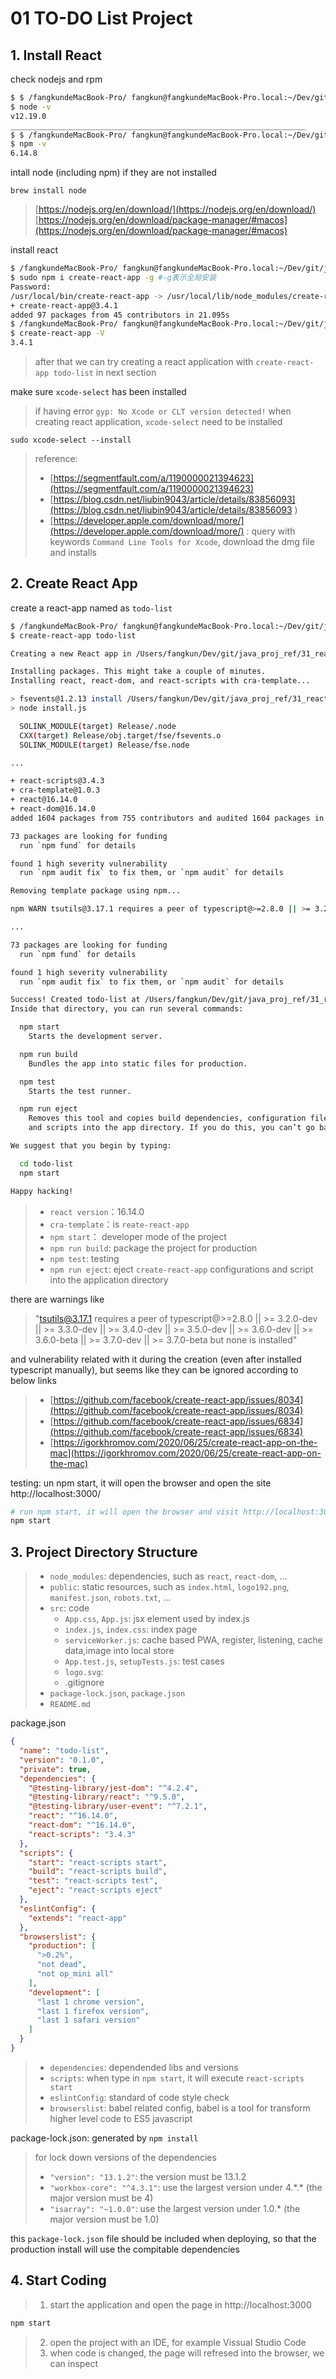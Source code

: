 # 01 TO-DO List Project

## 1. Install React

check nodejs and rpm 

~~~bash
$ $ /fangkundeMacBook-Pro/ fangkun@fangkundeMacBook-Pro.local:~/Dev/git/java_proj_ref/31_react/01_proj_todo_list/
$ node -v
v12.19.0
__________________________________________________________________
$ $ /fangkundeMacBook-Pro/ fangkun@fangkundeMacBook-Pro.local:~/Dev/git/java_proj_ref/31_react/01_proj_todo_list/
$ npm -v
6.14.8
~~~

intall node (including npm) if they are not installed

~~~
brew install node
~~~

> [https://nodejs.org/en/download/](https://nodejs.org/en/download/)
> [https://nodejs.org/en/download/package-manager/#macos](https://nodejs.org/en/download/package-manager/#macos)

install react

~~~bash
$ /fangkundeMacBook-Pro/ fangkun@fangkundeMacBook-Pro.local:~/Dev/git/java_proj_ref/31_react/01_proj_todo_list/
$ sudo npm i create-react-app -g #-g表示全局安装
Password:
/usr/local/bin/create-react-app -> /usr/local/lib/node_modules/create-react-app/index.js
+ create-react-app@3.4.1
added 97 packages from 45 contributors in 21.095s
$ /fangkundeMacBook-Pro/ fangkun@fangkundeMacBook-Pro.local:~/Dev/git/java_proj_ref/31_react/01_proj_todo_list/
$ create-react-app -V
3.4.1
~~~

> after that we can try creating a react application with `create-react-app todo-list` in next section

make sure `xcode-select` has been installed

> if having error `gyp: No Xcode or CLT version detected!` when creating react application, `xcode-select` need to be installed

~~~
sudo xcode-select --install 
~~~

> reference: 
> 
> * [https://segmentfault.com/a/1190000021394623](https://segmentfault.com/a/1190000021394623)
> * [https://blog.csdn.net/liubin9043/article/details/83856093](https://blog.csdn.net/liubin9043/article/details/83856093 )
> * [https://developer.apple.com/download/more/](https://developer.apple.com/download/more/) : query with keywords `Command Line Tools for Xcode`, download the dmg file and installs


## 2. Create React App

create a react-app named as `todo-list`

~~~bash
$ /fangkundeMacBook-Pro/ fangkun@fangkundeMacBook-Pro.local:~/Dev/git/java_proj_ref/31_react/01_proj_todo_list/
$ create-react-app todo-list

Creating a new React app in /Users/fangkun/Dev/git/java_proj_ref/31_react/01_proj_todo_list/todo-list.

Installing packages. This might take a couple of minutes.
Installing react, react-dom, and react-scripts with cra-template...

> fsevents@1.2.13 install /Users/fangkun/Dev/git/java_proj_ref/31_react/01_proj_todo_list/todo-list/node_modules/jest-haste-map/node_modules/fsevents
> node install.js

  SOLINK_MODULE(target) Release/.node
  CXX(target) Release/obj.target/fse/fsevents.o
  SOLINK_MODULE(target) Release/fse.node

...

+ react-scripts@3.4.3
+ cra-template@1.0.3
+ react@16.14.0
+ react-dom@16.14.0
added 1604 packages from 755 contributors and audited 1604 packages in 180.76s

73 packages are looking for funding
  run `npm fund` for details

found 1 high severity vulnerability
  run `npm audit fix` to fix them, or `npm audit` for details

Removing template package using npm...

npm WARN tsutils@3.17.1 requires a peer of typescript@>=2.8.0 || >= 3.2.0-dev || >= 3.3.0-dev || >= 3.4.0-dev || >= 3.5.0-dev || >= 3.6.0-dev || >= 3.6.0-beta || >= 3.7.0-dev || >= 3.7.0-beta but none is installed. You must install peer dependencies yourself.

...

73 packages are looking for funding
  run `npm fund` for details

found 1 high severity vulnerability
  run `npm audit fix` to fix them, or `npm audit` for details

Success! Created todo-list at /Users/fangkun/Dev/git/java_proj_ref/31_react/01_proj_todo_list/todo-list
Inside that directory, you can run several commands:

  npm start
    Starts the development server.

  npm run build
    Bundles the app into static files for production.

  npm test
    Starts the test runner.

  npm run eject
    Removes this tool and copies build dependencies, configuration files
    and scripts into the app directory. If you do this, you can’t go back!

We suggest that you begin by typing:

  cd todo-list
  npm start

Happy hacking!
~~~
 
> * `react version`：16.14.0
> * `cra-template`：is `reate-react-app`
> * `npm start`： developer mode of the project
> * `npm run build`:  package the project for production
> * `npm test`:  testing
> * `npm run eject`:  eject `create-react-app` configurations and script into the application directory

there are warnings like 

> "tsutils@3.17.1 requires a peer of typescript@>=2.8.0 || >= 3.2.0-dev || >= 3.3.0-dev || >= 3.4.0-dev || >= 3.5.0-dev || >= 3.6.0-dev || >= 3.6.0-beta || >= 3.7.0-dev || >= 3.7.0-beta but none is installed" 

and vulnerability related with it during the creation (even after installed typescript manually), but seems like they can be ignored according to below links

> * [https://github.com/facebook/create-react-app/issues/8034](https://github.com/facebook/create-react-app/issues/8034) 
> * [https://github.com/facebook/create-react-app/issues/6834](https://github.com/facebook/create-react-app/issues/6834)
> * [https://igorkhromov.com/2020/06/25/create-react-app-on-the-mac](https://igorkhromov.com/2020/06/25/create-react-app-on-the-mac) 

testing: un npm start, it will open the browser and open the site http://localhost:3000/

~~~bash
# run npm start, it will open the browser and visit http://localhost:3000/
npm start 
~~~

## 3. Project Directory Structure

> * `node_modules`: dependencies, such as `react`, `react-dom`, ...
> * `public`: static resources, such as `index.html`, `logo192.png`, `manifest.json`, `robots.txt`, ...
> * `src`: code
>	* `App.css`, `App.js`: jsx element used  by index.js
>	* `index.js`, `index.css`: index page
>	* `serviceWorker.js`:  cache based PWA, register, listening, cache data,image into local store
>	* `App.test.js`, `setupTests.js`: test cases
>	* `logo.svg`: 
>	* .gitignore
> * `package-lock.json`, `package.json`
> * `README.md`

package.json

~~~json
{
  "name": "todo-list",
  "version": "0.1.0",
  "private": true,
  "dependencies": {
    "@testing-library/jest-dom": "^4.2.4",
    "@testing-library/react": "^9.5.0",
    "@testing-library/user-event": "^7.2.1",
    "react": "^16.14.0",
    "react-dom": "^16.14.0",
    "react-scripts": "3.4.3"
  },
  "scripts": {
    "start": "react-scripts start",
    "build": "react-scripts build",
    "test": "react-scripts test",
    "eject": "react-scripts eject"
  },
  "eslintConfig": {
    "extends": "react-app"
  },
  "browserslist": {
    "production": [
      ">0.2%",
      "not dead",
      "not op_mini all"
    ],
    "development": [
      "last 1 chrome version",
      "last 1 firefox version",
      "last 1 safari version"
    ]
  }
}
~~~

> * `dependencies`: dependended libs and versions
> * `scripts`: when type in `npm start`, it will execute `react-scripts start`
> * `eslintConfig`: standard of code style check
> * `browserslist`: babel related config, babel is a tool for transform higher level code to ES5 javascript 

package-lock.json: generated by `npm install`

> for lock down versions of the dependencies
> 
> * `"version": "13.1.2"`:  the version must be 13.1.2
> * `"workbox-core": "^4.3.1"`: use the largest version under 4.\*.\* (the major version must be 4)
> * `"isarray": "~1.0.0"`: use the largest version under 1.0.* (the major version must be 1.0)

this `package-lock.json` file should be included when deploying, so that the production install will use the compitable dependencies 

## 4. Start Coding

> 1. start the application and open the page in http://localhost:3000

~~~bash
npm start
~~~

> 2. open the project with an IDE, for example Vissual Studio Code 
> 3. when code is changed, the page will refresed into the browser, we can inspect 
